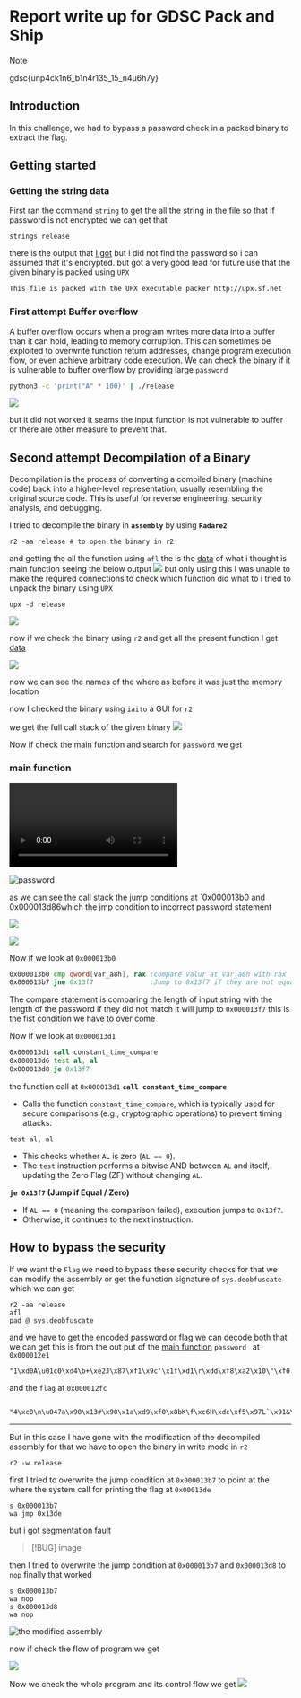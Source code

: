 # Report write up for GDSC Pack and Ship

> [!NOTE]
> gdsc{unp4ck1n6_b1n4r135_15_n4u6h7y}
## Introduction

In this challenge, we had to bypass a password check in a packed binary to extract the flag.

## Getting started 

### Getting the string data
First ran the command `string` to get the all the string in the file 
so that if password is not encrypted we can get that 
```shell
strings release
```

there is the output that [I got](stringdata.txt) but I did not find the password so i can assumed that it's encrypted.
but got a very good lead for future use that the given binary is packed using `UPX`

```txt
This file is packed with the UPX executable packer http://upx.sf.net
```
### First attempt  Buffer overflow

A buffer overflow occurs when a program writes more data into a buffer than it can hold, leading to memory corruption. This can sometimes be exploited to overwrite function return addresses, change program execution flow, or even achieve arbitrary code execution.
We can check the binary if it is vulnerable to buffer overflow by providing large `password`

``` bash
python3 -c 'print("A" * 100)' | ./release
```

![](bufferoverflow.png)

but it did not worked it seams the input function is not vulnerable to buffer or there are other measure to prevent that.

## Second attempt Decompilation of a Binary
Decompilation is the process of converting a compiled binary (machine code) back into a higher-level representation, usually resembling the original source code. This is useful for reverse engineering, security analysis, and debugging.

I tried to decompile the binary in **`assembly`** by using **`Radare2`**

```shell
r2 -aa release # to open the binary in r2
```

and getting the all the function using `afl` the is the  [data](without_upd.txt) of what i thought is main function seeing the below output
![](r2_without_upx.png)
but only using this I was unable to make the required connections to check which function did what to i tried to unpack the binary using `UPX`

```shell
upx -d release 
```

![](upx_unpacking.png)

now if we check the binary using `r2` and get all the present function I get [data](with_upd.txt)

![](r2_with_upx.png)

now we can see the names of the where as before it was just the memory location

now I  checked the binary using `iaito` a GUI for `r2`

we get the full call stack of the given binary
![](gdsc_bin.png)

Now if check the main function and search for `password` we get 

### main function

![Main function](main.mp4)

![password](r2_find_pass.png)

as we can see the call stack the jump conditions at `0x000013b0 and 0x000013d86which the jmp condition to incorrect password statement

![](r2_unmodified_asm.png)

![](iaito_unmodified_asm_graph.png)

Now if we look at `0x000013b0`
```asm
0x000013b0 cmp qword[var_a8h], rax ;compare valur at var_a8h with rax
0x000013b7 jne 0x13f7              ;Jump to 0x13f7 if they are not equal
```

The compare statement is comparing the length of input string with the length of the password if they did not match it will jump to `0x000013f7` this is the fist condition we have to over come

Now if we look at `0x000013d1`

```asm
0x000013d1 call constant_time_compare
0x000013d6 test al, al
0x000013d8 je 0x13f7
```

the function call at `0x000013d1`  **`call constant_time_compare`**
- Calls the function `constant_time_compare`, which is typically used for secure comparisons (e.g., cryptographic operations) to prevent timing attacks.

`test al, al`
- This checks whether `AL` is zero (`AL == 0`).
- The `test` instruction performs a bitwise AND between `AL` and itself, updating the Zero Flag (ZF) without changing `AL`.

**`je 0x13f7` (Jump if Equal / Zero)**
- If `AL == 0` (meaning the comparison failed), execution jumps to `0x13f7`.
- Otherwise, it continues to the next instruction.

## How to bypass the security 
If we want the `Flag` we need to bypass these security checks for that we can modify the assembly or get the function  signature of `sys.deobfuscate`  which we can get 

```shell
r2 -aa release
afl
pad @ sys.deobfuscate
```

and we have to get the encoded password or flag we can decode both that we can get 
this is from the out put of the [main function](with_upd.txt)
`password ` at `0x000012e1`
```password
"1\xd0A\u01c0\xd4\b+\xe2J\x87\xf1\x9c'\x1f\xd1\r\xdd\xf8\xa2\x10\"\xf0.\xf8\x83\x95a\xce,\xc34\xc0\n\u047a\x90\x13#\x90\x1a\xd9\xf0\x8bK\f\xc6H\xdc\xf5\x97L`\x91&\x83\xf4\xba\x13g\xd1O\xda\xf6\x9c"
```

and the `flag` at `0x000012fc`
```flag

"4\xc0\n\u047a\x90\x13#\x90\x1a\xd9\xf0\x8bK\f\xc6H\xdc\xf5\x97L`\x91&\x83\xf4\xba\x13g\xd1O\xda\xf6\x9c"
```

---

But in this case I have gone with the modification of the decompiled assembly
for that we have to open the binary in write mode in `r2`
```shell
r2 -w release 
```

first I tried to overwrite the jump condition at `0x000013b7` to point at the where the system call for printing the flag at `0x00013de`

```shell
s 0x000013b7
wa jmp 0x13de
```

but i got segmentation fault 
> [!BUG]
> image

then I tried to overwrite the jump condition at `0x000013b7` and `0x000013d8` to `nop` finally that worked

```shell 
s 0x000013b7
wa nop
s 0x000013d8
wa nop
```
![the modified assembly](r2_nop.png)

now if check the flow of program we get

![](iaito_nop.png)

Now we check the whole program and its control flow we get ![](gdsc_bin2.png)
